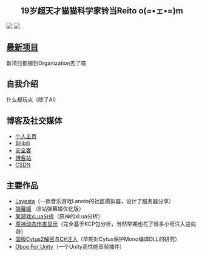 <h2 align="center">19岁超天才猫猫科学家铃当Reito o(=•ェ•=)m</h2> 

![](https://github-readme-stats.vercel.app/api?username=cnSchwarzer&show_icons=true&hide_border=true&theme=default&locale=cn) 
![](https://github-profile-trophy.vercel.app/?username=cnSchwarzer&column=10)

## [最新项目](https://github.com/reitovo)
新项目都挪到Organization去了喵
  
## 自我介绍 
什么都玩点（除了AI)

## 博客及社交媒体
- [个人主页](https://www.sch.ink)
- [Bilibili](https://space.bilibili.com/2305653)
- [安全客](https://www.anquanke.com/member/155096) 
- [博客站](https://blog.schwarzer.wang) 
- [CSDN](https://blog.csdn.net/schwarzer_w) 

## 主要作品
- [Layesta](https://www.taptap.com/app/159199)（一款音乐游戏Lanota的社区模拟器，设计了服务器分享） 
- [弹幕姬](https://sch.ink) （B站弹幕姬优化版）
- [某游戏xLua分析](https://www.anquanke.com/post/id/231798)（原神的xLua分析）
- [原神动态伤害显示](https://www.bilibili.com/video/BV1Sy4y1E73y/)（完全基于KCP包分析，当然早期也花了很多小号注入逆向😅）
- [国服Cytus2解密与C#注入](https://blog.schwarzer.wang/2019/07/20/sec.android.cytus2/)（早期对Cytus保护Mono编译DLL的研究）
- [Oboe For Unity](https://publisher.assetstore.unity3d.com/package.html?id=575852)（一个Unity高性能音频插件）
